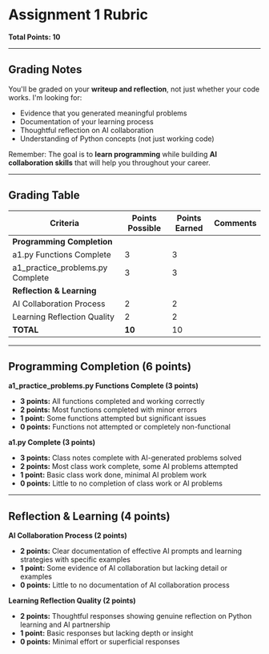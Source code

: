 # Assignment 1 Rubric
**Total Points: 10**

---

## Grading Notes

You'll be graded on your **writeup and reflection**, not just whether your code works. I'm looking for:
- Evidence that you generated meaningful problems
- Documentation of your learning process
- Thoughtful reflection on AI collaboration
- Understanding of Python concepts (not just working code)

Remember: The goal is to **learn programming** while building **AI collaboration skills** that will help you throughout your career.

---

## Grading Table

| Criteria | Points Possible | Points Earned | Comments |
|----------|----------------|---------------|----------|
| **Programming Completion** | | | |
| a1.py Functions Complete | 3 | 3 | |
| a1_practice_problems.py Complete | 3 | 3 | |
| **Reflection & Learning** | | | |
| AI Collaboration Process | 2 | 2 | |
| Learning Reflection Quality | 2 | 2 | |
| **TOTAL** | **10** | 10 | |

---

## Programming Completion (6 points)

**a1_practice_problems.py Functions Complete (3 points)**
- **3 points:** All functions completed and working correctly
- **2 points:** Most functions completed with minor errors
- **1 point:** Some functions attempted but significant issues
- **0 points:** Functions not attempted or completely non-functional

**a1.py Complete (3 points)**
- **3 points:** Class notes complete with AI-generated problems solved
- **2 points:** Most class work complete, some AI problems attempted
- **1 point:** Basic class work done, minimal AI problem work
- **0 points:** Little to no completion of class work or AI problems

---

## Reflection & Learning (4 points)

**AI Collaboration Process (2 points)**
- **2 points:** Clear documentation of effective AI prompts and learning strategies with specific examples
- **1 point:** Some evidence of AI collaboration but lacking detail or examples
- **0 points:** Little to no documentation of AI collaboration process

**Learning Reflection Quality (2 points)**
- **2 points:** Thoughtful responses showing genuine reflection on Python learning and AI partnership
- **1 point:** Basic responses but lacking depth or insight
- **0 points:** Minimal effort or superficial responses
